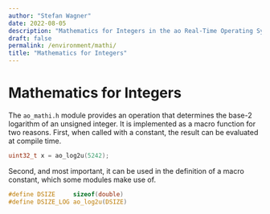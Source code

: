 ```yaml
---
author: "Stefan Wagner"
date: 2022-08-05
description: "Mathematics for Integers in the ao Real-Time Operating System (RTOS)."
draft: false
permalink: /environment/mathi/
title: "Mathematics for Integers"
---
```


# Mathematics for Integers

The `ao_mathi.h` module provides an operation that determines the base-2 logarithm of an unsigned integer. It is implemented as a macro function for two reasons. First, when called with a constant, the result can be evaluated at compile time. 

```c
uint32_t x = ao_log2u(5242);
```

Second, and most important, it can be used in the definition of a macro constant, which some modules make use of.

```c
#define DSIZE     sizeof(double)
#define DSIZE_LOG ao_log2u(DSIZE)
```

